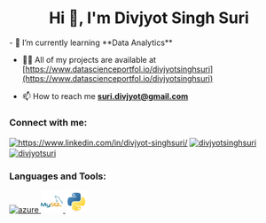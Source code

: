 <h1 align="center">Hi 👋, I'm Divjyot Singh Suri</h1>
- 🌱 I’m currently learning **Data Analytics**

- 👨‍💻 All of my projects are available at [https://www.datascienceportfol.io/divjyotsinghsuri](https://www.datascienceportfol.io/divjyotsinghsuri)

- 📫 How to reach me **suri.divjyot@gmail.com**

<h3 align="left">Connect with me:</h3>
<p align="left">
<a href="https://linkedin.com/in/https://www.linkedin.com/in/divjyot-singhsuri/" target="blank"><img align="center" src="https://raw.githubusercontent.com/rahuldkjain/github-profile-readme-generator/master/src/images/icons/Social/linked-in-alt.svg" alt="https://www.linkedin.com/in/divjyot-singhsuri/" height="30" width="40" /></a>
<a href="https://instagram.com/divjyotsinghsuri" target="blank"><img align="center" src="https://raw.githubusercontent.com/rahuldkjain/github-profile-readme-generator/master/src/images/icons/Social/instagram.svg" alt="divjyotsinghsuri" height="30" width="40" /></a>
<a href="https://www.leetcode.com/divjyotsuri" target="blank"><img align="center" src="https://raw.githubusercontent.com/rahuldkjain/github-profile-readme-generator/master/src/images/icons/Social/leet-code.svg" alt="divjyotsuri" height="30" width="40" /></a>
</p>

<h3 align="left">Languages and Tools:</h3>
<p align="left"> <a href="https://azure.microsoft.com/en-in/" target="_blank" rel="noreferrer"> <img src="https://www.vectorlogo.zone/logos/microsoft_azure/microsoft_azure-icon.svg" alt="azure" width="40" height="40"/> </a> <a href="https://www.mysql.com/" target="_blank" rel="noreferrer"> <img src="https://raw.githubusercontent.com/devicons/devicon/master/icons/mysql/mysql-original-wordmark.svg" alt="mysql" width="40" height="40"/> </a> <a href="https://www.python.org" target="_blank" rel="noreferrer"> <img src="https://raw.githubusercontent.com/devicons/devicon/master/icons/python/python-original.svg" alt="python" width="40" height="40"/> </a> </p>

